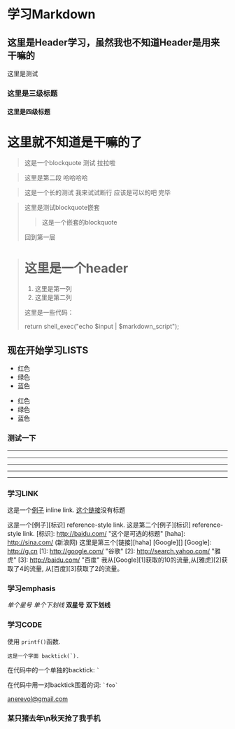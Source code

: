 学习Markdown 
============
这里是Header学习，虽然我也不知道Header是用来干嘛的
--------------------------------------------------

这里是测试<br />   

### 这里是三级标题

#### 这里是四级标题

# 这里就不知道是干嘛的了

> 这是一个blockquote 测试
> 拉拉啦

> 这里是第二段
> 哈哈哈哈

> 这是一个长的测试
我来试试断行
应该是可以的吧
完毕

> 这里是测试blockquote嵌套
> 
> > 这是一个嵌套的blockquote
>
> 回到第一层

> # 这里是一个header
>
> 1. 这里是第一列
> 2. 这里是第二列
>
> 这里是一些代码：
>
>    return shell_exec("echo $input | $markdown_script");

## 现在开始学习LISTS

* 红色
* 绿色
* 蓝色

+ 红色
+ 绿色
+ 蓝色

### 测试一下<hr />
***
* * *
---
- - -

### 学习LINK

这是一个[例子](http://baidu.com/ "标题") inline link.
[这个链接](http://baidu.com/)没有标题

这是一个[例子][标识] reference-style link. 
这是第二个[例子][标识] reference-style link.
[标识]: http://baidu.com/  "这个是可选的标题"
[haha]: http://sina.com/  (新浪网)
这里是第三个[链接][haha] 
[Google][]
[Google]: http://g.cn
[1]: http://google.com/ "谷歌"
[2]: http://search.yahoo.com/ "雅虎"
[3]: http://baidu.com/ "百度"
我从[Google][1]获取的10的流量,从[雅虎][2]获取了4的流量, 从[百度][3]获取了2的流量。

### 学习emphasis
*单个星号*
_单个下划线_
**双星号**
__双下划线__

### 学习CODE
使用 `printf()`函数.

``这是一个字面 backtick(`).``

在代码中的一个单独的backtick: `` ` ``

在代码中用一对backtick围着的词: `` `foo` ``

<anerevol@gmail.com>

### 某只猪去年\n秋天抢了我手机
